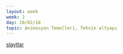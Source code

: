 ```yaml
---
layout: week
week: 2
day: 20/02/18
topic: Animasyon Temelleri, Teknik altyapı
---
```

[slaytlar](../files/bca614-ca2/bca614-lecture2.pdf)
